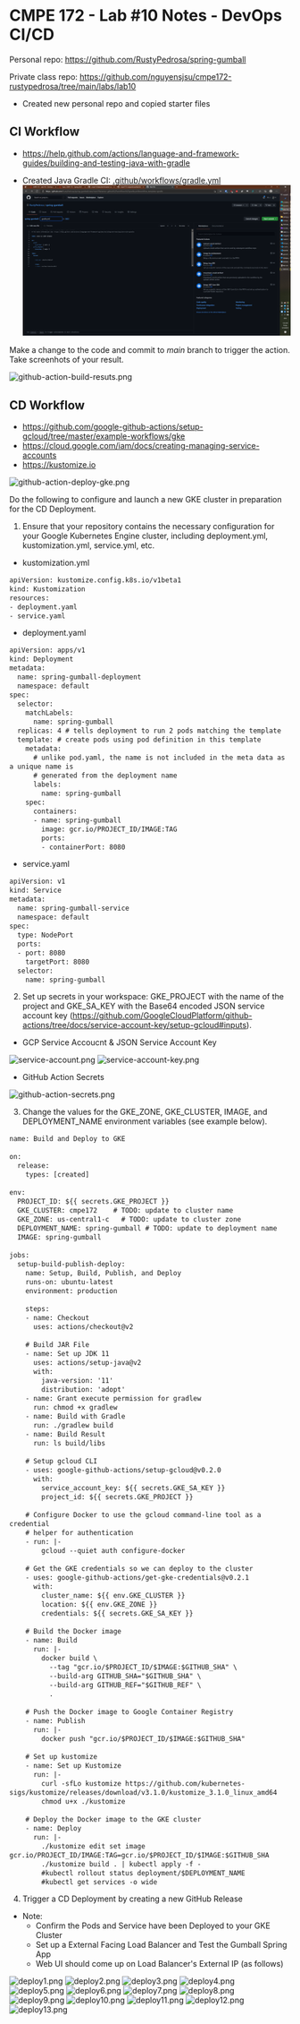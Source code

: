 # CMPE 172 - Lab #10 Notes - DevOps CI/CD

Personal repo:
https://github.com/RustyPedrosa/spring-gumball


Private class repo:
https://github.com/nguyensjsu/cmpe172-rustypedrosa/tree/main/labs/lab10

- Created new personal repo and copied starter files
## CI Workflow

* https://help.github.com/actions/language-and-framework-guides/building-and-testing-java-with-gradle

- Created Java Gradle CI: [.github/workflows/gradle.yml](.github/workflows/gradle.yml)
![](images/create-gradle-ci-yaml.png)


Make a change to the code and commit to *main* branch to trigger the action.  Take screenhots of your result.

![github-action-build-resuts.png](images/github-action-build-resuts.png)


## CD Workflow

* https://github.com/google-github-actions/setup-gcloud/tree/master/example-workflows/gke
* https://cloud.google.com/iam/docs/creating-managing-service-accounts
* https://kustomize.io

![github-action-deploy-gke.png](images/github-action-deploy-gke.png)

Do the following to configure and launch a new GKE cluster in preparation for the CD Deployment.

1. Ensure that your repository contains the necessary configuration for your Google Kubernetes Engine cluster, including deployment.yml, kustomization.yml, service.yml, etc.

* kustomization.yml

```
apiVersion: kustomize.config.k8s.io/v1beta1
kind: Kustomization
resources:
- deployment.yaml
- service.yaml
```

* deployment.yaml

```
apiVersion: apps/v1
kind: Deployment
metadata:
  name: spring-gumball-deployment
  namespace: default
spec:
  selector:
    matchLabels:
      name: spring-gumball
  replicas: 4 # tells deployment to run 2 pods matching the template
  template: # create pods using pod definition in this template
    metadata:
      # unlike pod.yaml, the name is not included in the meta data as a unique name is
      # generated from the deployment name
      labels:
        name: spring-gumball
    spec:
      containers:
      - name: spring-gumball
        image: gcr.io/PROJECT_ID/IMAGE:TAG
        ports:
        - containerPort: 8080
```

* service.yaml

```
apiVersion: v1
kind: Service
metadata:
  name: spring-gumball-service 
  namespace: default
spec:
  type: NodePort
  ports:
  - port: 8080
    targetPort: 8080 
  selector:
    name: spring-gumball
```


2. Set up secrets in your workspace: GKE_PROJECT with the name of the project and GKE_SA_KEY with the Base64 encoded JSON service account key (https://github.com/GoogleCloudPlatform/github-actions/tree/docs/service-account-key/setup-gcloud#inputs).

* GCP Service Accoucnt & JSON Service Account Key

![service-account.png](images/service-account.png)
![service-account-key.png](images/service-account-key.png)

* GitHub Action Secrets

![github-action-secrets.png](images/github-action-secrets.png)



3. Change the values for the GKE_ZONE, GKE_CLUSTER, IMAGE, and DEPLOYMENT_NAME environment variables (see example below).

```
name: Build and Deploy to GKE

on:
  release:
    types: [created]

env:
  PROJECT_ID: ${{ secrets.GKE_PROJECT }}
  GKE_CLUSTER: cmpe172    # TODO: update to cluster name
  GKE_ZONE: us-central1-c   # TODO: update to cluster zone
  DEPLOYMENT_NAME: spring-gumball # TODO: update to deployment name
  IMAGE: spring-gumball

jobs:
  setup-build-publish-deploy:
    name: Setup, Build, Publish, and Deploy
    runs-on: ubuntu-latest
    environment: production

    steps:
    - name: Checkout
      uses: actions/checkout@v2

    # Build JAR File
    - name: Set up JDK 11
      uses: actions/setup-java@v2
      with:
        java-version: '11'
        distribution: 'adopt'
    - name: Grant execute permission for gradlew
      run: chmod +x gradlew
    - name: Build with Gradle
      run: ./gradlew build
    - name: Build Result
      run: ls build/libs

    # Setup gcloud CLI
    - uses: google-github-actions/setup-gcloud@v0.2.0
      with:
        service_account_key: ${{ secrets.GKE_SA_KEY }}
        project_id: ${{ secrets.GKE_PROJECT }}

    # Configure Docker to use the gcloud command-line tool as a credential
    # helper for authentication
    - run: |-
        gcloud --quiet auth configure-docker

    # Get the GKE credentials so we can deploy to the cluster
    - uses: google-github-actions/get-gke-credentials@v0.2.1
      with:
        cluster_name: ${{ env.GKE_CLUSTER }}
        location: ${{ env.GKE_ZONE }}
        credentials: ${{ secrets.GKE_SA_KEY }}

    # Build the Docker image
    - name: Build
      run: |-
        docker build \
          --tag "gcr.io/$PROJECT_ID/$IMAGE:$GITHUB_SHA" \
          --build-arg GITHUB_SHA="$GITHUB_SHA" \
          --build-arg GITHUB_REF="$GITHUB_REF" \
          .

    # Push the Docker image to Google Container Registry
    - name: Publish
      run: |-
        docker push "gcr.io/$PROJECT_ID/$IMAGE:$GITHUB_SHA"

    # Set up kustomize
    - name: Set up Kustomize
      run: |-
        curl -sfLo kustomize https://github.com/kubernetes-sigs/kustomize/releases/download/v3.1.0/kustomize_3.1.0_linux_amd64
        chmod u+x ./kustomize

    # Deploy the Docker image to the GKE cluster
    - name: Deploy
      run: |-
        ./kustomize edit set image gcr.io/PROJECT_ID/IMAGE:TAG=gcr.io/$PROJECT_ID/$IMAGE:$GITHUB_SHA
        ./kustomize build . | kubectl apply -f -
        #kubectl rollout status deployment/$DEPLOYMENT_NAME
        #kubectl get services -o wide
```

4. Trigger a CD Deployment by creating a new GitHub Release

* Note:  
	* Confirm the Pods and Service have been Deployed to your GKE Cluster
	* Set up a External Facing Load Balancer and Test the Gumball Spring App
	* Web UI should come up on Load Balancer's External IP (as follows)


![deploy1.png](images/deploy1.png)
![deploy2.png](images/deploy2.png)
![deploy3.png](images/deploy3.png)
![deploy4.png](images/deploy4.png)
![deploy5.png](images/deploy5.png)
![deploy6.png](images/deploy6.png)
![deploy7.png](images/deploy7.png)
![deploy8.png](images/deploy8.png)
![deploy9.png](images/deploy9.png)
![deploy10.png](images/deploy10.png)
![deploy11.png](images/deploy11.png)
![deploy12.png](images/deploy12.png)
![deploy13.png](images/deploy13.png)
